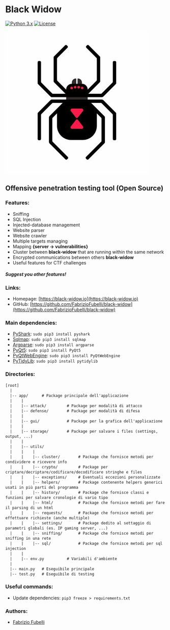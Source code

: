 # Black Widow

[![Python 3.x](https://img.shields.io/badge/python-3.x-yellow.svg)](https://www.python.org/) [![License](https://img.shields.io/badge/license-GPLv3-red.svg)](https://raw.githubusercontent.com/FabrizioFubelli/black-widow/master/LICENSE)

![image](resources/black-widow.jpeg)


## Offensive penetration testing tool (Open Source)


### Features:
 - Sniffing
 - SQL Injection
 - Injected-database management
 - Website parser
 - Website crawler
 - Multiple targets managing
 - Mapping **{server -> vulnerabilities}**
 - Cluster between **black-widow** that are running within the same network
 - Encrypted communications between others **black-widow**
 - Useful features for CTF challenges

##### Suggest you other features!


### Links:
 - Homepage: [https://black-widow.io](https://black-widow.io)
 - GitHub: [https://github.com/FabrizioFubelli/black-widow](https://github.com/FabrizioFubelli/black-widow)


### Main dependencies:
 - [PyShark](https://pypi.org/project/pyshark/): `sudo pip3 install pyshark`
 - [Sqlmap](https://pypi.org/project/sqlmap/): `sudo pip3 install sqlmap`
 - [Argparse](https://pypi.org/project/argparse/): `sudo pip3 install argparse`
 - [PyQt5](https://pypi.org/project/PyQt5/): `sudo pip3 install PyQt5`
 - [PyQtWebEngine](https://pypi.org/project/PyQtWebEngine/): `sudo pip3 install PyQtWebEngine`
 - [PyTidyLib](https://pypi.org/project/pytidylib/): `sudo pip3 install pytidylib`


### Directories:
```
[root]
  |
  |-- app/      # Package principale dell'applicazione
  |    |
  |    |-- attack/         # Package per modalità di attacco
  |    |-- defense/        # Package per modalità di difesa
  |    |
  |    |-- gui/            # Package per la grafica dell'applicazione
  |    |
  |    |-- storage/        # Package per salvare i files (settings, output, ...)
  |    |
  |    |-- utils/
  |    |    |
  |    |    |-- cluster/        # Package che fornisce metodi per condividere e ricevere info
  |    |    |-- crypto/         # Package per criptare/decriptare/codificare/decodificare stringhe e files
  |    |    |-- exceptions/     # Eventuali eccezioni personalizzate
  |    |    |-- helpers/        # Package contenente helpers generici usati in più parti del programma
  |    |    |-- history/        # Package che fornisce classi e funzioni per salvare cronologie di vario tipo
  |    |    |-- html/           # Package che fornisce metodi per fare il parsing di un html
  |    |    |-- requests/       # Package che fornisce metodi per effettuare richieste (anche multiple)
  |    |    |-- settings/       # Package dedito al settaggio di parametri globali (es. IP gaming server, ...)
  |    |    |-- sniffing/       # Package che fornisce metodi per sniffing in una rete
  |    |    |-- sql/            # Package che fornisce metodi per sql injection
  |    |
  |    |-- env.py          # Variabili d'ambiente
  |
  |-- main.py   # Eseguibile principale
  |-- test.py   # Eseguibile di testing
```


### Useful commands:
 - Update dependencies: `pip3 freeze > requirements.txt`


### Authors:
 -  [Fabrizio Fubelli](https://fabrizio.fubelli.org)
